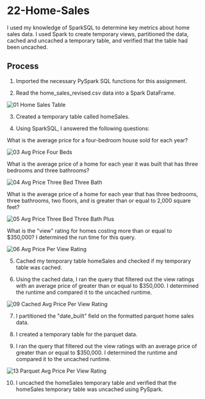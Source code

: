 # 22-Home-Sales

I used my knowledge of SparkSQL to determine key metrics about home sales data. I used Spark to create temporary views, partitioned the data, cached and uncached a temporary table, and verified that the table had been uncached.


## Process

1. Imported the necessary PySpark SQL functions for this assignment.

2. Read the home_sales_revised.csv data into a Spark DataFrame.

![01 Home Sales Table](https://github.com/margoberry17/22-Home-Sales/assets/136475202/4f487b45-b5bd-42fe-b453-4d4e7a7879ce)

3. Created a temporary table called homeSales.

4. Using SparkSQL, I answered the following questions:

What is the average price for a four-bedroom house sold for each year?

![03 Avg Price Four Beds](https://github.com/margoberry17/22-Home-Sales/assets/136475202/7c27f932-9e77-4a1f-895a-6d19111a17ad)

What is the average price of a home for each year it was built that has three bedrooms and three bathrooms?

![04 Avg Price Three Bed Three Bath](https://github.com/margoberry17/22-Home-Sales/assets/136475202/73f55a5b-cdae-42d5-957e-cfc1784bc3e8)

What is the average price of a home for each year that has three bedrooms, three bathrooms, two floors, and is greater than or equal to 2,000 square feet?

![05 Avg Price Three Bed Three Bath Plus](https://github.com/margoberry17/22-Home-Sales/assets/136475202/03530856-7dc1-4d6a-8bed-d4d86b60c89d)

What is the "view" rating for homes costing more than or equal to $350,000? I determined the run time for this query.

![06 Avg Price Per View Rating](https://github.com/margoberry17/22-Home-Sales/assets/136475202/6a96f5dd-1e0f-4dc5-acbe-93ed7320d2a0)

5. Cached my temporary table homeSales and checked if my temporary table was cached.

6. Using the cached data, I ran the query that filtered out the view ratings with an average price of greater than or equal to $350,000. I determined the runtime and compared it to the uncached runtime.

![09 Cached Avg Price Per View Rating](https://github.com/margoberry17/22-Home-Sales/assets/136475202/a968a32e-6b8d-401e-b6da-98a2e9f3c352)

7. I partitioned the "date_built" field on the formatted parquet home sales data.

8. I created a temporary table for the parquet data.

9. I ran the query that filtered out the view ratings with an average price of greater than or equal to $350,000. I determined the runtime and compared it to the uncached runtime.

![13 Parquet Avg Price Per View Rating](https://github.com/margoberry17/22-Home-Sales/assets/136475202/264d3586-8943-4c56-8a97-63ab3a67d772)

10. I uncached the homeSales temporary table and verified that the homeSales temporary table was uncached using PySpark.
